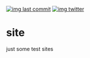 [![img last commit](https://img.shields.io/github/last-commit/Ooggle/site.svg)](#)
[![img twitter](https://img.shields.io/twitter/follow/Ooggule.svg?style=social)](https://twitter.com/Ooggule)

# site
just some test sites
